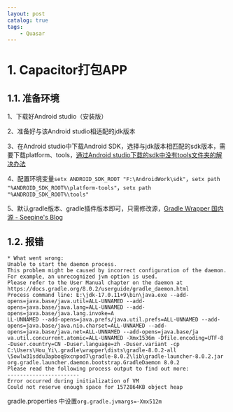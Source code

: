 ```yaml
---
layout: post   	
catalog: true 	
tags:
    - Quasar
---
```



# 1. Capacitor打包APP

## 1.1. 准备环境

1、下载好Android studio（安装版）

2、准备好与该Android studio相适配的jdk版本

3、在Android studio中下载Android SDK，选择与jdk版本相匹配的sdk版本，需要下载platform、tools，[通过Android studio下载的sdk中没有tools文件夹的解决办法](https://www.cnblogs.com/star12111/p/12789245.html)

4、配置环境变量`setx ANDROID_SDK_ROOT "F:\AndroidWork\sdk"`，`setx path "%ANDROID_SDK_ROOT%\platform-tools"`，`setx path "%ANDROID_SDK_ROOT%\tools"`

5、默认gradle版本、gradle插件版本即可，只需修改源，[Gradle Wrapper 国内源 - Seepine's Blog](https://seepine.com/dev/gradle/wrapper/)
## 1.2. 报错

```
* What went wrong:
Unable to start the daemon process.
This problem might be caused by incorrect configuration of the daemon.
For example, an unrecognized jvm option is used.
Please refer to the User Manual chapter on the daemon at https://docs.gradle.org/8.0.2/userguide/gradle_daemon.html
Process command line: E:\jdk-17.0.11+9\bin\java.exe --add-opens=java.base/java.util=ALL-UNNAMED --add-opens=java.base/java.lang=ALL-UNNAMED --add-opens=java.base/java.lang.invoke=A
LL-UNNAMED --add-opens=java.prefs/java.util.prefs=ALL-UNNAMED --add-opens=java.base/java.nio.charset=ALL-UNNAMED --add-opens=java.base/java.net=ALL-UNNAMED --add-opens=java.base/ja
va.util.concurrent.atomic=ALL-UNNAMED -Xmx1536m -Dfile.encoding=UTF-8 -Duser.country=CN -Duser.language=zh -Duser.variant -cp C:\Users\Hou_Yi\.gradle\wrapper\dists\gradle-8.0.2-all
\5owlw31sddu3apboq9xcnpod7\gradle-8.0.2\lib\gradle-launcher-8.0.2.jar org.gradle.launcher.daemon.bootstrap.GradleDaemon 8.0.2
Please read the following process output to find out more:
-----------------------
Error occurred during initialization of VM
Could not reserve enough space for 1572864KB object heap
```

gradle.properties 中设置`org.gradle.jvmargs=-Xmx512m`